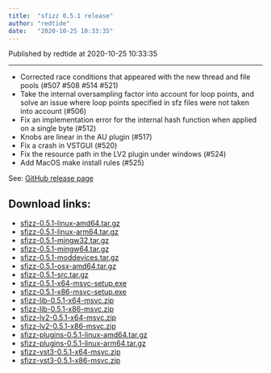 ```yaml
---
title:  "sfizz 0.5.1 release"
author: "redtide"
date:   "2020-10-25 10:33:35"
---
```

Published by redtide at 2020-10-25 10:33:35

---
- Corrected race conditions that appeared with the new thread and file pools (#507 #508 #514 #521)
- Take the internal oversampling factor into account for loop points, and solve an issue where loop points specified in sfz files were not taken into account (#506)
- Fix an implementation error for the internal hash function when applied on a single byte (#512)
- Knobs are linear in the AU plugin (#517)
- Fix a crash in VSTGUI (#520)
- Fix the resource path in the LV2 plugin under windows (#524)
- Add MacOS make install rules (#525)

See: [GitHub release page](https://github.com/sfztools/sfizz/releases/tag/0.5.1)

## Download links:

- [sfizz-0.5.1-linux-amd64.tar.gz](https://github.com/sfztools/sfizz/releases/download/0.5.1/sfizz-0.5.1-linux-amd64.tar.gz)
- [sfizz-0.5.1-linux-arm64.tar.gz](https://github.com/sfztools/sfizz/releases/download/0.5.1/sfizz-0.5.1-linux-arm64.tar.gz)
- [sfizz-0.5.1-mingw32.tar.gz](https://github.com/sfztools/sfizz/releases/download/0.5.1/sfizz-0.5.1-mingw32.tar.gz)
- [sfizz-0.5.1-mingw64.tar.gz](https://github.com/sfztools/sfizz/releases/download/0.5.1/sfizz-0.5.1-mingw64.tar.gz)
- [sfizz-0.5.1-moddevices.tar.gz](https://github.com/sfztools/sfizz/releases/download/0.5.1/sfizz-0.5.1-moddevices.tar.gz)
- [sfizz-0.5.1-osx-amd64.tar.gz](https://github.com/sfztools/sfizz/releases/download/0.5.1/sfizz-0.5.1-osx-amd64.tar.gz)
- [sfizz-0.5.1-src.tar.gz](https://github.com/sfztools/sfizz/releases/download/0.5.1/sfizz-0.5.1-src.tar.gz)
- [sfizz-0.5.1-x64-msvc-setup.exe](https://github.com/sfztools/sfizz/releases/download/0.5.1/sfizz-0.5.1-x64-msvc-setup.exe)
- [sfizz-0.5.1-x86-msvc-setup.exe](https://github.com/sfztools/sfizz/releases/download/0.5.1/sfizz-0.5.1-x86-msvc-setup.exe)
- [sfizz-lib-0.5.1-x64-msvc.zip](https://github.com/sfztools/sfizz/releases/download/0.5.1/sfizz-lib-0.5.1-x64-msvc.zip)
- [sfizz-lib-0.5.1-x86-msvc.zip](https://github.com/sfztools/sfizz/releases/download/0.5.1/sfizz-lib-0.5.1-x86-msvc.zip)
- [sfizz-lv2-0.5.1-x64-msvc.zip](https://github.com/sfztools/sfizz/releases/download/0.5.1/sfizz-lv2-0.5.1-x64-msvc.zip)
- [sfizz-lv2-0.5.1-x86-msvc.zip](https://github.com/sfztools/sfizz/releases/download/0.5.1/sfizz-lv2-0.5.1-x86-msvc.zip)
- [sfizz-plugins-0.5.1-linux-amd64.tar.gz](https://github.com/sfztools/sfizz/releases/download/0.5.1/sfizz-plugins-0.5.1-linux-amd64.tar.gz)
- [sfizz-plugins-0.5.1-linux-arm64.tar.gz](https://github.com/sfztools/sfizz/releases/download/0.5.1/sfizz-plugins-0.5.1-linux-arm64.tar.gz)
- [sfizz-vst3-0.5.1-x64-msvc.zip](https://github.com/sfztools/sfizz/releases/download/0.5.1/sfizz-vst3-0.5.1-x64-msvc.zip)
- [sfizz-vst3-0.5.1-x86-msvc.zip](https://github.com/sfztools/sfizz/releases/download/0.5.1/sfizz-vst3-0.5.1-x86-msvc.zip)
